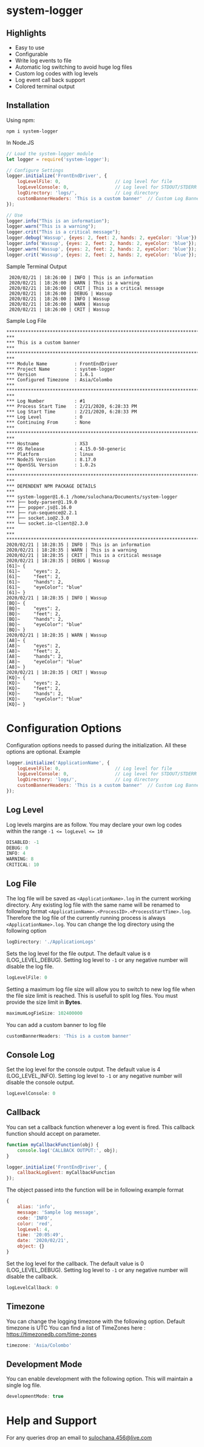 # system-logger


## Highlights

- Easy to use
- Configurable
- Write log events to file
- Automatic log switching to avoid huge log files
- Custom log codes with log levels
- Log event call back support
- Colored terminal output

## Installation
Using npm:
```
npm i system-logger
````

In Node.JS
```javascript
// Load the system-logger module
let logger = require('system-logger');

// Configure Settings
logger.initialize('FrontEndDriver', {
    logLevelFile: 0,                    // Log level for file
    logLevelConsole: 0,                 // Log level for STDOUT/STDERR
    logDirectory: 'logs/',              // Log directory
    customBannerHeaders: 'This is a custom banner'  // Custom Log Banner
});

// Use
logger.info("This is an information");
logger.warn("This is a warning");
logger.crit("This is a critical message");
logger.debug('Wassup', {eyes: 2, feet: 2, hands: 2, eyeColor: 'blue'});
logger.info('Wassup', {eyes: 2, feet: 2, hands: 2, eyeColor: 'blue'});
logger.warn('Wassup', {eyes: 2, feet: 2, hands: 2, eyeColor: 'blue'});
logger.crit('Wassup', {eyes: 2, feet: 2, hands: 2, eyeColor: 'blue'});
```
Sample Terminal Output
```
 2020/02/21 | 18:26:00 | INFO | This is an information 
 2020/02/21 | 18:26:00 | WARN | This is a warning 
 2020/02/21 | 18:26:00 | CRIT | This is a critical message 
 2020/02/21 | 18:26:00 | DEBUG | Wassup 
 2020/02/21 | 18:26:00 | INFO | Wassup 
 2020/02/21 | 18:26:00 | WARN | Wassup 
 2020/02/21 | 18:26:00 | CRIT | Wassup
```
Sample Log File
```
***************************************************************************************************
*** 
*** This is a custom banner
*** 
***************************************************************************************************
*** 
*** Module Name          : FrontEndDriver
*** Project Name         : system-logger
*** Version              : 1.6.1
*** Configured Timezone  : Asia/Colombo
*** 
***************************************************************************************************
*** 
*** Log Number           : #1
*** Process Start Time   : 2/21/2020, 6:28:33 PM
*** Log Start Time       : 2/21/2020, 6:28:33 PM
*** Log Level            : 0
*** Continuing From      : None
*** 
***************************************************************************************************
*** 
*** Hostname             : XS3
*** OS Release           : 4.15.0-50-generic
*** Platform             : linux
*** NodeJS Version       : 8.17.0
*** OpenSSL Version      : 1.0.2s
*** 
***************************************************************************************************
*** 
*** DEPENDENT NPM PACKAGE DETAILS
*** 
*** system-logger@1.6.1 /home/sulochana/Documents/system-logger
*** ├── body-parser@1.19.0
*** ├── popper.js@1.16.0
*** ├── run-sequence@2.2.1
*** ├── socket.io@2.3.0
*** └── socket.io-client@2.3.0
*** 
*** 
***************************************************************************************************
2020/02/21 | 18:28:35 | INFO | This is an information
2020/02/21 | 18:28:35 | WARN | This is a warning
2020/02/21 | 18:28:35 | CRIT | This is a critical message
2020/02/21 | 18:28:35 | DEBUG | Wassup
[61]~ {
[61]~     "eyes": 2,
[61]~     "feet": 2,
[61]~     "hands": 2,
[61]~     "eyeColor": "blue"
[61]~ }
2020/02/21 | 18:28:35 | INFO | Wassup
[BQ]~ {
[BQ]~     "eyes": 2,
[BQ]~     "feet": 2,
[BQ]~     "hands": 2,
[BQ]~     "eyeColor": "blue"
[BQ]~ }
2020/02/21 | 18:28:35 | WARN | Wassup
[A8]~ {
[A8]~     "eyes": 2,
[A8]~     "feet": 2,
[A8]~     "hands": 2,
[A8]~     "eyeColor": "blue"
[A8]~ }
2020/02/21 | 18:28:35 | CRIT | Wassup
[KQ]~ {
[KQ]~     "eyes": 2,
[KQ]~     "feet": 2,
[KQ]~     "hands": 2,
[KQ]~     "eyeColor": "blue"
[KQ]~ }
```
# Configuration Options
Configuration options needs to passed during the initialization. All these options are optional.
Example
```javascript
logger.initialize('ApplicationName', {
    logLevelFile: 0,                    // Log level for file
    logLevelConsole: 0,                 // Log level for STDOUT/STDERR
    logDirectory: 'logs/',              // Log directory
    customBannerHeaders: 'This is a custom banner'  // Custom Log Banner
});
```

## Log Level
Log levels margins are as follow. You may declare your own log codes within the range `-1 <= logLevel <= 10` 
```javascript
DISABLED: -1
DEBUG: 0
INFO: 4
WARNING: 8
CRITICAL: 10
```

## Log File
The log file will be saved as `<ApplicationName>.log` in the current working directory. Any existing log file with the same name will be renamed to following format `<ApplicationName>.<ProcessID>.<ProcessStartTime>.log`.
Therefore the log file of the currently running process is always `<ApplicationName>.log`. You can change the log directory using the following option

```javascript
logDirectory: './ApplicationLogs'
```

Sets the log level for the file output. The default value is `0` (LOG_LEVEL_DEBUG). Setting log level to `-1` or any negative number will disable the log file. 
```javascript
logLevelFile: 0
``` 

Setting a maximum log file size will allow you to switch to new log file when the file size limit is reached. This is usefull to split log files. You must provide the size limit in **Bytes**.
```javascript
maximumLogFieSize: 102400000
```

You can add a custom banner to log file
```javascript
customBannerHeaders: 'This is a custom banner'
```

## Console Log
Set the log level for the console output. The default value is 4 (LOG_LEVEL_INFO). Setting log level to `-1` or any negative number will disable the console output.
```javascript
logLevelConsole: 0
```

## Callback
You can set a callback function whenever a log event is fired. This callback function should accept on parameter.
```javascript
function myCallbackFunction(obj) {
    console.log('CALLBACK OUTPUT:', obj);
}

logger.initialize('FrontEndDriver', {
    callbackLogEvent: myCallbackFunction
});
```
The object passed into the function will be in following example format
```javascript
{
    alias: 'info',
    message: 'Sample log message',
    code: 'INFO',
    color: 'red',
    logLevel: 4,
    time: '20:05:49',
    date: '2020/02/21',
    object: {}
}
``` 

Set the log level for the callback. The default value is 0 (LOG_LEVEL_DEBUG). Setting log level to `-1` or any negative number will disable the callback.
```javascript
logLevelCallback: 0
```

## Timezone
You can change the logging timezone with the following option. Default timezone is UTC
You can find a list of TimeZones here : https://timezonedb.com/time-zones

```javascript
timezone: 'Asia/Colombo'
```

## Development Mode
You can enable development with the following option. This will maintain a single log file. 
```javascript
developmentMode: true
```

# Help and Support
For any queries drop an email to sulochana.456@live.com

